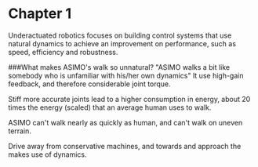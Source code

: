 # Chapter 1

Underactuated robotics focuses on building control systems that use natural dynamics to achieve an improvement on performance, such as speed, efficiency and robustness.

###What makes ASIMO's walk so unnatural?
"ASIMO walks a bit like somebody who is unfamiliar with his/her own dynamics"
It use high-gain feedback, and therefore considerable joint torque.

Stiff more accurate joints lead to a higher consumption in energy, about 20 times the energy (scaled) that an average human uses to walk.

ASIMO can't walk nearly as quickly as human, and can't walk on uneven terrain.


Drive away from conservative machines, and towards and approach the makes use of dynamics.


